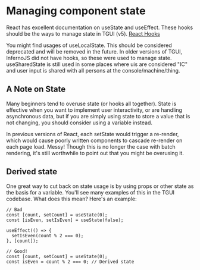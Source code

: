 # Managing component state

React has excellent documentation on useState and useEffect. These hooks should be the ways to manage state in TGUI (v5).
[React Hooks](https://react.dev/learn/state-a-components-memory)

You might find usages of useLocalState. This should be considered deprecated and will be removed in the future. In older versions of TGUI, InfernoJS did not have hooks, so these were used to manage state. useSharedState is still used in some places where uis are considered "IC" and user input is shared with all persons at the console/machine/thing.

## A Note on State

Many beginners tend to overuse state (or hooks all together). State is effective when you want to implement user interactivity, or are handling asynchronous data, but if you are simply using state to store a value that is not changing, you should consider using a variable instead.

In previous versions of React, each setState would trigger a re-render, which would cause poorly written components to cascade re-render on each page load. Messy! Though this is no longer the case with batch rendering, it's still worthwhile to point out that you might be overusing it.

## Derived state

One great way to cut back on state usage is by using props or other state as the basis for a variable. You'll see many examples of this in the TGUI codebase. What does this mean? Here's an example:

```tsx
// Bad
const [count, setCount] = useState(0);
const [isEven, setIsEven] = useState(false);

useEffect(() => {
  setIsEven(count % 2 === 0);
}, [count]);

// Good!
const [count, setCount] = useState(0);
const isEven = count % 2 === 0; // Derived state
```
